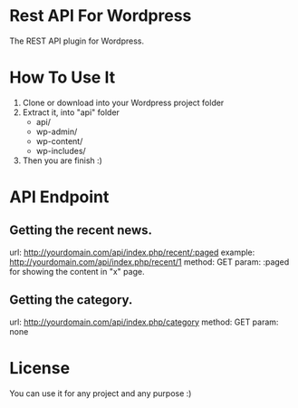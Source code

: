 Rest API For Wordpress
======================

The REST API plugin for Wordpress.

How To Use It
=============
1. Clone or download into your Wordpress project folder
2. Extract it, into "api" folder
	- api/
	- wp-admin/
	- wp-content/
	- wp-includes/
3. Then you are finish :)

API Endpoint
============
Getting the recent news.
------------------------

url: http://yourdomain.com/api/index.php/recent/:paged
example: http://yourdomain.com/api/index.php/recent/1
method: GET
param: :paged for showing the content in "x" page.

Getting the category.
---------------------
url: http://yourdomain.com/api/index.php/category
method: GET
param: none

License
=======
You can use it for any project and any purpose :)